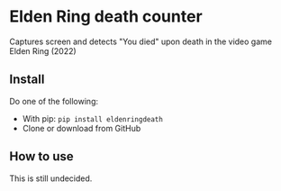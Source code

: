 # Elden Ring death counter

Captures screen and detects "You died" upon death in the video game Elden Ring (2022)

## Install
 Do one of the following:
 - With pip: `pip install eldenringdeath`
 - Clone or download from GitHub

## How to use
This is still undecided.